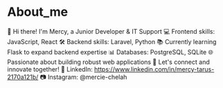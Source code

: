 # About_me
 👋 Hi there! I'm Mercy, a Junior Developer & IT Support
💻 Frontend skills: JavaScript, React
🛠️ Backend skills: Laravel, Python 
📚 Currently learning Flask to expand backend expertise
📊 Databases: PostgreSQL, SQLite
🌐 Passionate about building robust web applications
🚀 Let's connect and innovate together!
🔗 LinkedIn: https://www.linkedin.com/in/mercy-tarus-2170a121b/
📷 Instagram: @mercie-chelah
